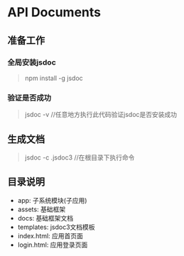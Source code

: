 # API Documents

## 准备工作 ##

### 全局安装jsdoc ###
> npm install -g jsdoc

### 验证是否成功 ###
> jsdoc -v //任意地方执行此代码验证jsdoc是否安装成功

## 生成文档 ##
> jsdoc -c .jsdoc3 //在根目录下执行命令

## 目录说明 ##
- app: 子系统模块(子应用)
- assets: 基础框架
- docs: 基础框架文档
- templates: jsdoc3文档模板
- index.html: 应用首页面
- login.html: 应用登录页面



